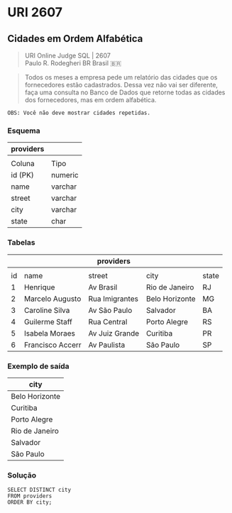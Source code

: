 # URI 2607

## Cidades em Ordem Alfabética

>URI Online Judge SQL | 2607  
>Paulo R. Rodegheri BR Brasil :brazil:  

>Todos os meses a empresa pede um relatório das cidades que os fornecedores estão cadastrados. Dessa vez não vai ser diferente, faça uma consulta no Banco de Dados que retorne todas as cidades dos fornecedores, mas em ordem alfabética.  

```"
OBS: Você não deve mostrar cidades repetidas.  
```

### Esquema

| providers |         |
| --------- | ------- |
|           |         |
| Coluna    | Tipo    |
| id (PK)   | numeric |
| name      | varchar |
| street    | varchar |
| city      | varchar |
| state     | char    |

### Tabelas

|     |                  | providers      |                |       |
| --- | ---------------- | -------------- | -------------- | ----- |
|     |                  |                |                |       |
| id  | name             | street         | city           | state |
| 1   | Henrique         | Av Brasil      | Rio de Janeiro | RJ    |
| 2   | Marcelo Augusto  | Rua Imigrantes | Belo Horizonte | MG    |
| 3   | Caroline Silva   | Av São Paulo   | Salvador       | BA    |
| 4   | Guilerme Staff   | Rua Central    | Porto Alegre   | RS    |
| 5   | Isabela Moraes   | Av Juiz Grande | Curitiba       | PR    |
| 6   | Francisco Accerr | Av Paulista    | São Paulo      | SP    |

### Exemplo de saída

| city           |
| -------------- |
| Belo Horizonte |
| Curitiba       |
| Porto Alegre   |
| Rio de Janeiro |
| Salvador       |
| São Paulo      |

### Solução

```"
SELECT DISTINCT city
FROM providers
ORDER BY city;
```
